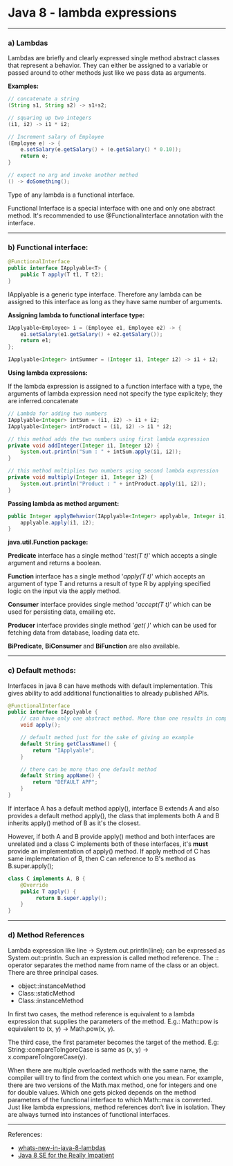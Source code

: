 # Java 8 - lambda expressions

---

### a\) Lambdas

Lambdas are briefly and clearly expressed single method abstract classes that represent a behavior.  They can either be assigned to a variable or passed around to other methods just like we pass data as arguments.

**Examples:**

```java
// concatenate a string
(String s1, String s2) -> s1+s2; 

// squaring up two integers
(i1, i2) -> i1 * i2;

// Increment salary of Employee 
(Employee e) -> {    
    e.setSalary(e.getSalary() + (e.getSalary() * 0.10));
    return e;
}

// expect no arg and invoke another method
() -> doSomething(); 
```

Type of any lambda is a functional interface.

Functional Interface is a special interface with one and only one abstract method. It's recommended to use @FunctionalInterface annotation with the interface.

---

### b\) Functional interface:

```java
@FunctionalInterface
public interface IApplyable<T> {
    public T apply(T t1, T t2);
} 
```

IApplyable is a generic type interface. Therefore any lambda can be assigned to this interface as long as they have same number of arguments.

**Assigning lambda to functional interface type:**

```java
IApplyable<Employee> i = (Employee e1, Employee e2) -> {    
    e1.setSalary(e1.getSalary() + e2.getSalary());    
    return e1;
};

IApplyable<Integer> intSummer = (Integer i1, Integer i2) -> i1 + i2;  
```

**Using lambda expressions:**

If the lambda expression is assigned to a function interface with a type, the arguments of lambda expression need not specify the type explicitely; they are inferred.concatenate

```java
// Lambda for adding two numbers
IApplyable<Integer> intSum = (i1, i2) -> i1 + i2;
IApplyable<Integer> intProduct = (i1, i2) -> i1 * i2;

// this method adds the two numbers using first lambda expression
private void addInteger(Integer i1, Integer i2) {
    System.out.println("Sum : " + intSum.apply(i1, i2));
} 

// this method multiplies two numbers using second lambda expression
private void multiply(Integer i1, Integer i2) {
    System.out.println("Product : " + intProduct.apply(i1, i2));
} 
```

**Passing lambda as method argument:**

```java
public Integer applyBehavior(IApplyable<Integer> applyable, Integer i1, Integer i2) {
    applyable.apply(i1, i2);
} 
```

**java.util.Function package:**

**Predicate** interface has a single method '_test\(T t\)_' which accepts a single argument and returns a boolean.

**Function** interface has a single method '_apply\(T t\)_' which accepts an argument of type T and returns a result of type R by applying specified logic on the input via the apply method.

**Consumer** interface provides single method '_accept\(T t\)'_ which can be used for persisting data, emailing etc.

**Producer** interface provides single method '_get\( \)_' which can be used for fetching data from database, loading data etc.

**BiPredicate**, **BiConsumer** and **BiFunction** are also available.

---

### c\) Default methods:

Interfaces in java 8 can have methods with default implementation. This gives ability to add additional functionalities to already published APIs.

```java
@FunctionalInterface
public interface IApplyable {
    // can have only one abstract method. More than one results in compilation error.
    void apply();

    // default method just for the sake of giving an example
    default String getClassName() {
        return "IApplyable";
    }

    // there can be more than one default method
    default String appName() {
        return "DEFAULT APP";
    }
}
```

If interface A has a default method apply\(\), interface B extends A and also provides a default method apply\(\), the class that implements both A and B inherits apply\(\) method of B as it's the closest.

However, if both A and B provide apply\(\) method and both interfaces are unrelated and a class C implements both of these interfaces, it's **must** provide an implementation of apply\(\) method. If apply method of C has same implementation of B, then C can reference to B's method as B.super.apply\(\);

```java
class C implements A, B {
    @Override
    public T apply() {
         return B.super.apply();
    }
} 
```
---
### d\) Method References
Lambda expression like line -> System.out.println(line); can be expressed as System.out::println. Such an expression is called method reference. The :: operator separates the method name from name of the class or an object. There are three principal cases.
* object::instanceMethod
* Class::staticMethod
* Class::instanceMethod

In first two cases, the method reference is equivalent to a lambda expression that supplies the parameters of the method. E.g.: Math::pow is equivalent to (x, y) -> Math.pow(x, y).

The third case, the first parameter becomes the target of the method. E.g: String::compareToIngoreCase is same as (x, y) -> x.compareToIngoreCase(y).

When there are multiple overloaded methods with the same name, the compiler will try to find from the context which one you mean. For example, there are two versions of the Math.max method, one for integers and one for double values. Which one gets picked depends on the method parameters of the functional interface to which Math::max is converted. Just like lambda expressions, method references don’t live in isolation. They are always turned into instances of functional interfaces.




---
References:

* [whats-new-in-java-8-lambdas](https://www.oreilly.com/learning/whats-new-in-java-8-lambdas)
* [Java 8 SE for the Really Impatient](https://www.amazon.com/Java-SE8-Really-Impatient-Course/dp/0321927761)

